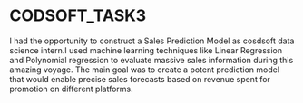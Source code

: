# CODSOFT_TASK3
I had the opportunity to construct a Sales Prediction Model as cosdsoft data science intern.I used machine learning techniques like Linear Regression and Polynomial regression to evaluate massive sales information during this amazing voyage. The main goal was to create a potent prediction model that would enable precise sales forecasts based on revenue spent for promotion on different platforms.
